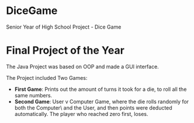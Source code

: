 # DiceGame
Senior Year of High School Project - Dice Game 

# **Final Project of the Year**
The Java Project was based on OOP and made a GUI interface. 

The Project included Two Games: 
  - **First Game**: Prints out the amount of turns it took for a die, to roll all the same numbers.
  - **Second Game**: User v Computer Game, where the die rolls randomly for both the Computer\ and 
                       the User, and then points were deducted automatically. The player who reached
                       zero first, loses. 
